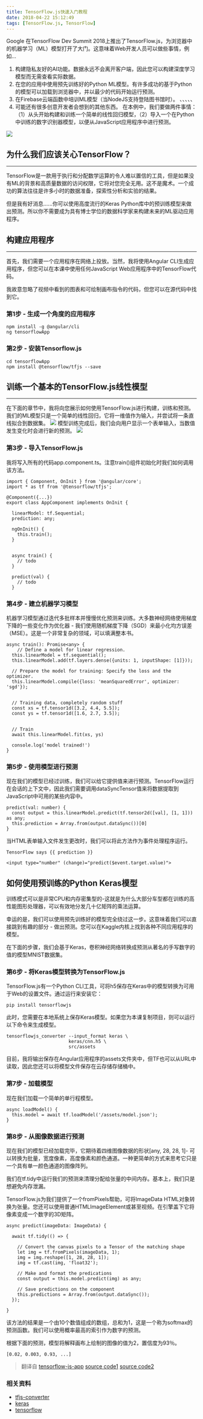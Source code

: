 ```yaml
---
title: TensorFlow.js快速入门教程
date: 2018-04-22 15:12:49
tags: [TensorFlow.js, TensorFlow]
---
```

Google 在TensorFlow Dev Summit 2018上推出了TensorFlow.js，为浏览器中的机器学习（ML）模型打开了大门。这意味着Web开发人员可以做些事情，例如...
1. 构建隐私友好的AI功能。数据永远不会离开客户端，因此您可以构建深度学习模型而无需查看实际数据。
1. 在您的应用中使用预先训练好的Python ML模型。有许多成功的基于Python的模型可以加载到浏览器中，并以最少的代码开始运行预测。
1. 在Firebase云端函数中培训ML模型（当NodeJS支持登陆图书馆时）。 、、、、、
1. 可能还有很多创意开发者会想到的其他东西。
在本例中，我们要做两件事情：（1）从头开始构建和训练一个简单的线性回归模型，（2）导入一个在Python中训练的数字识别器模型，以便从JavaScript应用程序中进行预测。

![](/postImg/tfjs-1.gif)
## 为什么我们应该关心TensorFlow？
***
TensorFlow是一款用于执行和分配数学运算的令人难以置信的工具，但是如果没有ML的背景和高质量数据的访问权限，它将对您完全无用。这不是魔术。一个成功的算法往往是许多小时的数据准备，探索性分析和实验的结果。

但是我有好消息......你可以使用高度流行的Keras Python库中的预训练模型来做出预测。所以你不需要成为具有博士学位的数据科学家来构建未来的ML驱动应用程序。
## 构建应用程序
***
首先，我们需要一个应用程序在网络上投放。当然，我将使用Angular CLI生成应用程序，但您可以在本课中使用任何JavaScript Web应用程序中的TensorFlow代码。

我故意忽略了视频中看到的图表和可绘制画布指令的代码，但您可以在源代码中找到它。
### 第1步 - 生成一个角度的应用程序
```
npm install -g @angular/cli 
ng tensorflowApp
```
### 第2步 - 安装Tensorflow.js
```
cd tensorflowApp 
npm install @tensorflow/tfjs --save
```
## 训练一个基本的TensorFlow.js线性模型
***
在下面的章节中，我将向您展示如何使用TensorFlow.js进行构建，训练和预测。我们的ML模型只是一个简单的线性回归，它将一维值作为输入，并尝试将一条直线拟合到数据集。
![](/postImg/linear-regression.png)
模型训练完成后，我们会向用户显示一个表单输入，当数值发生变化时会进行新的预测。
![](/postImg/angular-tensorflow-train.gif)
### 第3步 - 导入TensorFlow.js
我将写入所有的代码app.component.ts。注意train()组件初始化时我们如何调用该方法。
```
import { Component, OnInit } from '@angular/core';
import * as tf from '@tensorflow/tfjs';

@Component({...})
export class AppComponent implements OnInit {

  linearModel: tf.Sequential;
  prediction: any;

  ngOnInit() {
    this.train();
  }


  async train() {
    // todo
  }

  predict(val) {
    // todo
  }
```

### 第4步 - 建立机器学习模型
机器学习模型通过迭代多批样本并慢慢优化预测来训练。大多数神经网络使用梯度下降的一些变化作为优化器 - 我们使用随机梯度下降（SGD）来最小化均方误差（MSE）。这是一个非常复杂的领域，可以填满整本书。
```
async train(): Promise<any> {
    // Define a model for linear regression.
  this.linearModel = tf.sequential();
  this.linearModel.add(tf.layers.dense({units: 1, inputShape: [1]}));

  // Prepare the model for training: Specify the loss and the optimizer.
  this.linearModel.compile({loss: 'meanSquaredError', optimizer: 'sgd'});


  // Training data, completely random stuff
  const xs = tf.tensor1d([3.2, 4.4, 5.5]);
  const ys = tf.tensor1d([1.6, 2.7, 3.5]);


  // Train
  await this.linearModel.fit(xs, ys)

  console.log('model trained!')
}
```

### 第5步 - 使用模型进行预测
现在我们的模型已经过训练，我们可以给它提供值来进行预测。TensorFlow运行在会话的上下文中，因此我们需要调用dataSyncTensor值来将数据提取到JavaScript中可用的某些内容中。
```
predict(val: number) {
  const output = this.linearModel.predict(tf.tensor2d([val], [1, 1])) as any;
  this.prediction = Array.from(output.dataSync())[0]
}
```

当HTML表单输入文件发生更改时，我们可以将此方法作为事件处理程序运行。
```
TensorFlow says {{ prediction }}

<input type="number" (change)="predict($event.target.value)">
```

## 如何使用预训练的Python Keras模型
训练模式可以是非常CPU和内存密集型的-这就是为什么大部分车型都在训练的高性能图形处理器，可以有效地分发几十亿矩阵的乘法运算。

幸运的是，我们可以使用预先训练好的模型完全绕过这一步。这意味着我们可以直接跳到有趣的部分 - 做出预测。您可以在Kaggle内核上找到各种不同应用程序的模型。

在下面的步骤，我们会基于Keras，卷积神经网络转换成预测从著名的手写数字的值的模型MNIST数据集。    
### 第6步 - 将Keras模型转换为TensorFlow.js
TensorFlow.js有一个Python CLI工具，可将h5保存在Keras中的模型转换为可用于Web的设置文件。通过运行来安装它：   
```
pip install tensorflowjs
```
此时，您需要在本地系统上保存Keras模型。如果您为本课复制项目，则可以运行以下命令来生成模型。
```
tensorflowjs_converter --input_format keras \
                       keras/cnn.h5 \
                       src/assets
```
目前，我将输出保存在Angular应用程序的assets文件夹中，但TF也可以从URL中读取，因此您还可以将模型文件保存在云存储存储桶中。    
### 第7步 - 加载模型
现在我们加载一个简单的单行程模型。  
```
async loadModel() {
  this.model = await tf.loadModel('/assets/model.json');
}
```
### 第8步 - 从图像数据进行预测
现在我们的模型已经加载完毕，它期待着四维图像数据的形状[any, 28, 28, 1]- 可以转换为批量，宽度像素，高度像素和颜色通道。一种更简单的方式来思考它只是一个具有单一颜色通道的图像阵列。

我们在tf.tidy中运行我们的预测来清理分配给张量的中间内存。基本上，我们只是想避免内存泄漏。

TensorFlow.js为我们提供了一个fromPixels帮助，可将ImageData HTML对象转换为张量。您还可以使用普通HTMLImageElement或甚至视频。在引擎盖下它将像素变成一个数字的3D矩阵。
```
async predict(imageData: ImageData) {

  await tf.tidy(() => {

    // Convert the canvas pixels to a Tensor of the matching shape
    let img = tf.fromPixels(imageData, 1);
    img = img.reshape([1, 28, 28, 1]);
    img = tf.cast(img, 'float32');

    // Make and format the predications
    const output = this.model.predict(img) as any;

    // Save predictions on the component
    this.predictions = Array.from(output.dataSync()); 
  });

}
```
该方法的结果是一个由10个数值组成的数组，总和为1，这是一个称为softmax的预测函数。我们可以使用概率最高的索引作为数字的预测。

根据下面的预测，模型将解释画布上绘制的图像的值为2，置信度为93％。
```
[0.02, 0.003, 0.93, ...]
```
> 翻译自 [tensorflow-js-app](https://angularfirebase.com/lessons/tensorflow-js-quick-start/)  [source code1](https://github.com/AngularFirebase/97-tensorflowjs-quick-start)  [source code2](https://github.com/whyour/tensorflowApp)

### 相关资料
* [tfjs-converter](https://github.com/tensorflow/tfjs-converter)
* [keras](https://keras.io/)
* [tensorflow](https://www.tensorflow.org/)